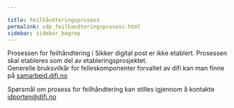 ```yaml
---

title: Feilhåndteringsprosess  
permalink: sdp_feilhandteringsprosess.html
sidebar: sidebar_begrep
---
```


Prosessen for feilhåndtering i Sikker digital post er ikke etablert.
Prosessen skal etableres som del av etableringsprosjektet.  
Generelle bruksvilkår for felleskomponenter forvaltet av difi kan man
finne på [samarbeid.difi.no](http://samarbeid.difi.no/)

Spørsmål om prosess for feilhåndtering kan stilles igjennom å kontakte
<idporten@difi.no>
